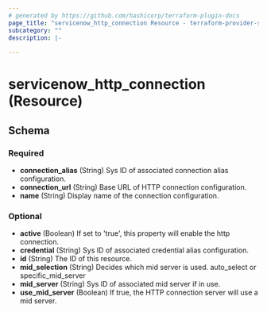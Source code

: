 ```yaml
---
# generated by https://github.com/hashicorp/terraform-plugin-docs
page_title: "servicenow_http_connection Resource - terraform-provider-servicenow"
subcategory: ""
description: |-
  
---
```


# servicenow_http_connection (Resource)





<!-- schema generated by tfplugindocs -->
## Schema

### Required

- **connection_alias** (String) Sys ID of associated connection alias configuration.
- **connection_url** (String) Base URL of HTTP connection configuration.
- **name** (String) Display name of the connection configuration.

### Optional

- **active** (Boolean) If set to 'true', this property will enable the http connection.
- **credential** (String) Sys ID of associated credential alias configuration.
- **id** (String) The ID of this resource.
- **mid_selection** (String) Decides which mid server is used. auto_select or specific_mid_server
- **mid_server** (String) Sys ID of associated mid server if in use.
- **use_mid_server** (Boolean) If true, the HTTP connection server will use a mid server.


